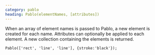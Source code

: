 ```yaml
--- 
category: pablo
heading: Pablo(elementNames, [attributes])
---
```


When an array of element names is passed to Pablo, a new element is created for each name. Attributes can optionally be applied to each element. A new collection containing the elements is returned.

    Pablo(['rect', 'line', 'line'], {stroke:'black'});

